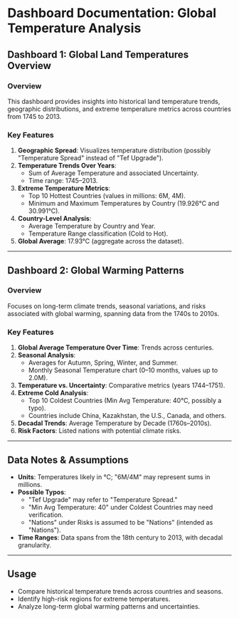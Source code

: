 # Dashboard Documentation: Global Temperature Analysis

## Dashboard 1: Global Land Temperatures Overview

### Overview
This dashboard provides insights into historical land temperature trends, geographic distributions, and extreme temperature metrics across countries from 1745 to 2013.

### Key Features
1. **Geographic Spread**: Visualizes temperature distribution (possibly "Temperature Spread" instead of "Tef Upgrade").
2. **Temperature Trends Over Years**:
   - Sum of Average Temperature and associated Uncertainty.
   - Time range: 1745–2013.
3. **Extreme Temperature Metrics**:
   - Top 10 Hottest Countries (values in millions: 6M, 4M).
   - Minimum and Maximum Temperatures by Country (19.926°C and 30.991°C).
4. **Country-Level Analysis**:
   - Average Temperature by Country and Year.
   - Temperature Range classification (Cold to Hot).
5. **Global Average**: 17.93°C (aggregate across the dataset).

---

## Dashboard 2: Global Warming Patterns

### Overview
Focuses on long-term climate trends, seasonal variations, and risks associated with global warming, spanning data from the 1740s to 2010s.

### Key Features
1. **Global Average Temperature Over Time**: Trends across centuries.
2. **Seasonal Analysis**:
   - Averages for Autumn, Spring, Winter, and Summer.
   - Monthly Seasonal Temperature chart (0–10 months, values up to 2.0M).
3. **Temperature vs. Uncertainty**: Comparative metrics (years 1744–1751).
4. **Extreme Cold Analysis**:
   - Top 10 Coldest Countries (Min Avg Temperature: 40°C, possibly a typo).
   - Countries include China, Kazakhstan, the U.S., Canada, and others.
5. **Decadal Trends**: Average Temperature by Decade (1760s–2010s).
6. **Risk Factors**: Listed nations with potential climate risks.

---

## Data Notes & Assumptions
- **Units**: Temperatures likely in °C; "6M/4M" may represent sums in millions.
- **Possible Typos**:
  - "Tef Upgrade" may refer to "Temperature Spread."
  - "Min Avg Temperature: 40" under Coldest Countries may need verification.
  - "Nations" under Risks is assumed to be "Nations" (intended as "Nations").
- **Time Ranges**: Data spans from the 18th century to 2013, with decadal granularity.

---

## Usage
- Compare historical temperature trends across countries and seasons.
- Identify high-risk regions for extreme temperatures.
- Analyze long-term global warming patterns and uncertainties.

